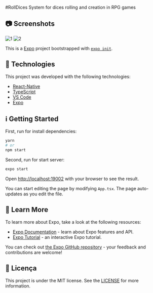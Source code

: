 #RollDices
System for dices rolling and creation in RPG games

## 📷 Screenshots

![1](https://user-images.githubusercontent.com/43748428/113769318-3da14600-96f7-11eb-8e42-7c605245f502.png)
![2](https://user-images.githubusercontent.com/43748428/113769322-3e39dc80-96f7-11eb-8609-c228fa6bc3af.png)

This is a [Expo](https://expo.io/) project bootstrapped with [`expo init`](https://docs.expo.io/get-started/create-a-new-app/).

## :rocket: Technologies

This project was developed with the following technologies:

- [React-Native](https://reactnative.dev/)
- [TypeScript](https://www.typescriptlang.org/)
- [VS Code](https://code.visualstudio.com/)
- [Expo](https://expo.io/)


## :information_source: Getting Started

First, run for install dependencies:

```bash
yarn
# or
npm start
```

Second, run for start server:

```bash
expo start
```

Open [http://localhost:19002](http://localhost:19002) with your browser to see the result.

You can start editing the page by modifying `App.tsx`. The page auto-updates as you edit the file.

## :bookmark: Learn More

To learn more about Expo, take a look at the following resources:

- [Expo Documentation](https://docs.expo.io/) - learn about Expo features and API.
- [Expo Tutorial](https://docs.expo.io/tutorial/) - an interactive Expo tutorial.

You can check out [the Expo GitHub repository](https://github.com/expo/expo/) - your feedback and contributions are welcome!

## :memo: Licença
This project is under the MIT license. See the [LICENSE](https://github.com/lukemorales/react-native-design-code/blob/master/LICENSE) for more information.


